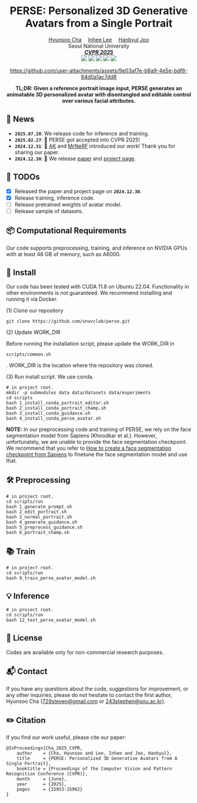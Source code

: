 <div align="center">

<h1>PERSE: Personalized 3D Generative Avatars from a Single Portrait</h1>

<div>
    <a href='https://hyunsoocha.github.io/' target='_blank'>Hyunsoo Cha</a>&emsp;
    <a href='https://blog.sulwon.com/' target='_blank'>Inhee Lee</a>&emsp;
    <a href='https://jhugestar.github.io/' target='_blank'>Hanbyul Joo</a>
</div>

<div align='Center'>
   Seoul National University
</div>

<div align='Center'>
<i><strong><a href='https://arxiv.org/abs/2412.21206' target='_blank'>CVPR 2025</a></strong></i>
</div>

<div align='Center'>
    <a href='https://hyunsoocha.github.io/perse/'><img src='https://img.shields.io/badge/Project-Page-Green'></a>
    <a href='https://arxiv.org/abs/2412.21206'><img src='https://img.shields.io/badge/Paper-Arxiv-red'></a>
    <a href='https://youtu.be/zX881Zx03o4?si=t7j_CJMzeE4g9jYJ'><img src='https://badges.aleen42.com/src/youtube.svg'></a>
    <a href="https://huggingface.co/HyunsooCha/PERSE"><img src="https://img.shields.io/badge/%F0%9F%A4%97%20HuggingFace-Model-yellow"></a>
    <a href="https://huggingface.co/datasets/HyunsooCha/PERSE_Dataset"><img src="https://img.shields.io/badge/%F0%9F%A4%97%20HuggingFace-Dataset-blue"></a>
</div>

https://github.com/user-attachments/assets/9e03af7e-b8a9-4e5e-bdf6-84d0a1ac7dd8

<h4 class="subtitle has-text-centered" style="margin-top: 5px">
TL;DR: Given a reference portrait image input, PERSE generates an
animatable 3D personalized avatar with disentangled and editable
control over various facial attributes.
</h4>

</div>

## 📣 News
- **`2025.07.28`**:  We release code for inference and training.
- **`2025.02.27`**:  🎉 PERSE got accepted into CVPR 2025!
- **`2024.12.31`**:  👏 [AK](https://x.com/_akhaliq/status/1874090429077217506) and [MrNeRF](https://x.com/janusch_patas/status/1874005568278716561) introduced our work! Thank you for sharing our paper.
- **`2024.12.30`**:  🎉 We release [paper](https://arxiv.org/abs/2412.21206) and [project page](https://hyunsoocha.github.io/perse/).

## 🌟 TODOs
- [x] Released the paper and project page on **`2024.12.30`**.
- [x] Release training, inference code.
- [ ] Release pretrained weights of avatar model.
- [ ] Release sample of datasets.

## 📦 Computational Requirements
Our code supports preprocessing, training, and inference on NVIDIA GPUs with at least 48 GB of memory, such as A6000.

## 🚀 Install
Our code has been tested with CUDA 11.8 on Ubuntu 22.04.
Functionality in other environments is not guaranteed.
We recommend installing and running it via Docker.

(1) Clone our repository
```
git clone https://github.com/snuvclab/perse.git
```
(2) Update WORK_DIR

Before running the installation script, please update the WORK_DIR in 
```
scripts/common.sh
```
. WORK_DIR is the location where the repository was cloned.

(3) Run install script. We use conda.
```
# in project root.
mkdir -p submodules data data/datasets data/experiments
cd scripts
bash 1_install_conda_portrait_editor.sh
bash 2_install_conda_portrait_champ.sh
bash 3_install_conda_guidance.sh
bash 4_install_conda_perse_avatar.sh
```
**NOTE:** In our preprocessing code and training of PERSE, we rely on the face segmentation model from Sapiens (Khirodkar et al.). However, unfortunately, we are unable to provide the face segmentation checkpoint. We recommend that you refer to [How to create a face segmentation checkpoint from Sapiens](https://github.com/facebookresearch/sapiens/blob/main/docs/finetune/SEG_README.md) to finetune the face segmentation model and use that.

## 🛠️ Preprocessing
```
# in project root.
cd scripts/run
bash 1_generate_prompt.sh
bash 2_edit_portrait.sh
bash 3_normal_portrait.sh
bash 4_generate_guidance.sh
bash 5_preprocess_guidance.sh
bash 6_portrait_champ.sh
```

## 📚 Train
```
# in project root.
cd scripts/run
bash 9_train_perse_avatar_model.sh
```

## 💡 Inference
```
# in project root.
cd scripts/run
bash 12_test_perse_avatar_model.sh
```

## 📢 License
Codes are available only for non-commercial research purposes.

## 📬 Contact
If you have any questions about the code, suggestions for improvement, or any other inquiries, please do not hesitate to contact the first author, Hyunsoo Cha (729steven@gmail.com or 243stephen@snu.ac.kr).

## ✏️ Citation
If you find our work useful, please cite our paper:

```
@InProceedings{Cha_2025_CVPR,
    author    = {Cha, Hyunsoo and Lee, Inhee and Joo, Hanbyul},
    title     = {PERSE: Personalized 3D Generative Avatars from A Single Portrait},
    booktitle = {Proceedings of the Computer Vision and Pattern Recognition Conference (CVPR)},
    month     = {June},
    year      = {2025},
    pages     = {15953-15962}
}
```